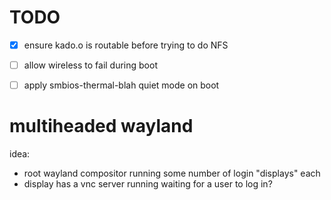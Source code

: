 # TODO

- [x] ensure kado.o is routable before trying to do NFS
- [ ] allow wireless to fail during boot
- [ ] apply smbios-thermal-blah quiet mode on boot


# multiheaded wayland

idea: 
- root wayland compositor running some number of login "displays" each
- display has a vnc server running waiting for a user to log in?
